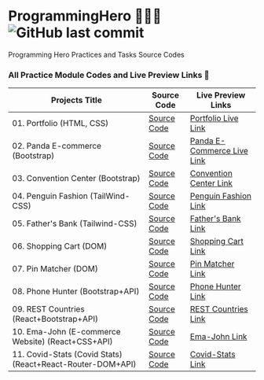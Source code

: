 # ProgrammingHero 🦸🏻‍♂️ ![GitHub last commit](https://img.shields.io/github/last-commit/ruhulaminparvez/programminghero?color=blue&label=Last%20Commit&logo=github&logoColor=white&style=plastic)
Programming Hero Practices and Tasks Source Codes 



### All Practice Module Codes and Live Preview Links 🔗

| **Projects Title** | **Source Code** | **Live Preview Links** |
| ------------------ | --------------- | ---------------------- |
| 01. Portfolio (HTML, CSS) | [Source Code](01.Portfolio-Module-4/) | [Portfolio Live Link](https://portfolio-module4.netlify.app/) |
| 02. Panda E-commerce (Bootstrap) | [Source Code](02.Panda-Bootstrap-Module-13/) | [Panda E-Commerce Live Link](https://panda-bootstrap-shop.netlify.app/) | 
| 03. Convention Center (Bootstrap) | [Source Code](03.Convention-Center-Module-12.5/) | [Convention Center Link](https://abacus-conventions.netlify.app/) |
| 04. Penguin Fashion (TailWind-CSS) | [Source Code](04.Penguin-Fashion-Module-14/) | [Penguin Fashion Link](https://penguin-fashion-center.netlify.app/) |
| 05. Father's Bank (Tailwind-CSS) | [Source Code](05.Father's-Bank-Module-27/) | [Father's Bank Link](https://fathersbank.netlify.app/) |
| 06. Shopping Cart (DOM) | [Source Code](06.Shopping-Cart-Module-28/) | [Shopping Cart Link](https://shpping-cart.netlify.app/) |
| 07. Pin Matcher (DOM) | [Source Code](07.Pin-Matcher-Module-28.5/) | [Pin Matcher Link](https://pin-generatorz.netlify.app/) |
| 08. Phone Hunter (Bootstrap+API) | [Source Code](08.Phone-Hunter-APIs-Module-34/) | [Phone Hunter Link](https://phone-hunterz.netlify.app/)|
| 09. REST Countries (React+Bootstrap+API) | [Source Code](09.Rest-Countries-Module-46/) | [REST Countries Link](https://rest-countriez.netlify.app/)|
| 10. Ema-John (E-commerce Website) (React+CSS+API) | [Source Code](10.Ema-John-Module-48/) | [Ema-John Link](https://emaa-johns.netlify.app/)|
| 11. Covid-Stats (Covid Stats) (React+React-Router-DOM+API) | [Source Code](11.Covid-Stats-Module-52/) | [Covid-Stats Link]()|



